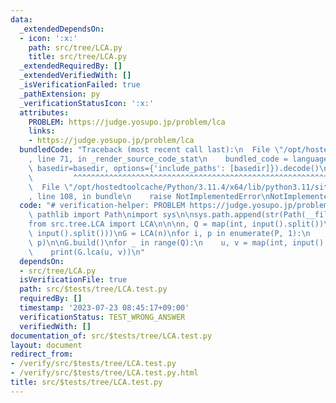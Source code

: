 ```yaml
---
data:
  _extendedDependsOn:
  - icon: ':x:'
    path: src/tree/LCA.py
    title: src/tree/LCA.py
  _extendedRequiredBy: []
  _extendedVerifiedWith: []
  _isVerificationFailed: true
  _pathExtension: py
  _verificationStatusIcon: ':x:'
  attributes:
    PROBLEM: https://judge.yosupo.jp/problem/lca
    links:
    - https://judge.yosupo.jp/problem/lca
  bundledCode: "Traceback (most recent call last):\n  File \"/opt/hostedtoolcache/Python/3.11.4/x64/lib/python3.11/site-packages/onlinejudge_verify/documentation/build.py\"\
    , line 71, in _render_source_code_stat\n    bundled_code = language.bundle(stat.path,\
    \ basedir=basedir, options={'include_paths': [basedir]}).decode()\n          \
    \         ^^^^^^^^^^^^^^^^^^^^^^^^^^^^^^^^^^^^^^^^^^^^^^^^^^^^^^^^^^^^^^^^^^^^^^^^^^^^^^^^^\n\
    \  File \"/opt/hostedtoolcache/Python/3.11.4/x64/lib/python3.11/site-packages/onlinejudge_verify/languages/python.py\"\
    , line 108, in bundle\n    raise NotImplementedError\nNotImplementedError\n"
  code: "# verification-helper: PROBLEM https://judge.yosupo.jp/problem/lca\nfrom\
    \ pathlib import Path\nimport sys\n\nsys.path.append(str(Path(__file__).resolve().parent.parent.parent.parent))\n\
    from src.tree.LCA import LCA\n\n\nn, Q = map(int, input().split())\nP = list(map(int,\
    \ input().split()))\nG = LCA(n)\nfor i, p in enumerate(P, 1):\n    G.add_edge(i,\
    \ p)\n\nG.build()\nfor _ in range(Q):\n    u, v = map(int, input().split())\n\
    \    print(G.lca(u, v))\n"
  dependsOn:
  - src/tree/LCA.py
  isVerificationFile: true
  path: src/$tests/tree/LCA.test.py
  requiredBy: []
  timestamp: '2023-07-23 08:45:17+09:00'
  verificationStatus: TEST_WRONG_ANSWER
  verifiedWith: []
documentation_of: src/$tests/tree/LCA.test.py
layout: document
redirect_from:
- /verify/src/$tests/tree/LCA.test.py
- /verify/src/$tests/tree/LCA.test.py.html
title: src/$tests/tree/LCA.test.py
---
```

